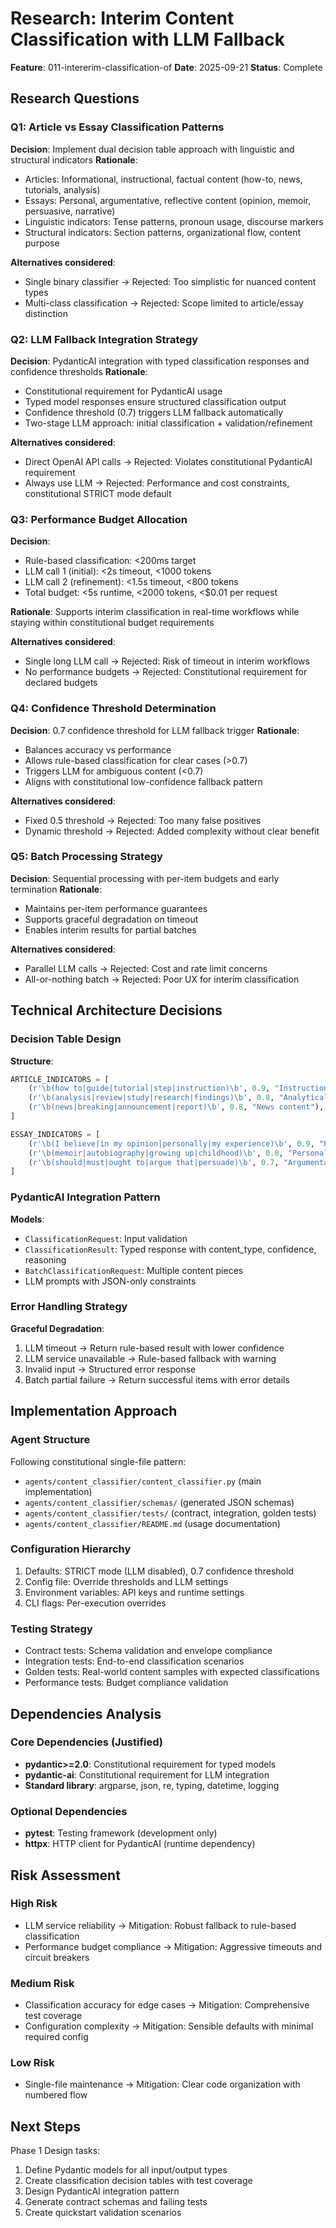 # Research: Interim Content Classification with LLM Fallback

**Feature**: 011-intererim-classification-of
**Date**: 2025-09-21
**Status**: Complete

## Research Questions

### Q1: Article vs Essay Classification Patterns
**Decision**: Implement dual decision table approach with linguistic and structural indicators
**Rationale**:
- Articles: Informational, instructional, factual content (how-to, news, tutorials, analysis)
- Essays: Personal, argumentative, reflective content (opinion, memoir, persuasive, narrative)
- Linguistic indicators: Tense patterns, pronoun usage, discourse markers
- Structural indicators: Section patterns, organizational flow, content purpose

**Alternatives considered**:
- Single binary classifier → Rejected: Too simplistic for nuanced content types
- Multi-class classification → Rejected: Scope limited to article/essay distinction

### Q2: LLM Fallback Integration Strategy
**Decision**: PydanticAI integration with typed classification responses and confidence thresholds
**Rationale**:
- Constitutional requirement for PydanticAI usage
- Typed model responses ensure structured classification output
- Confidence threshold (0.7) triggers LLM fallback automatically
- Two-stage LLM approach: initial classification + validation/refinement

**Alternatives considered**:
- Direct OpenAI API calls → Rejected: Violates constitutional PydanticAI requirement
- Always use LLM → Rejected: Performance and cost constraints, constitutional STRICT mode default

### Q3: Performance Budget Allocation
**Decision**:
- Rule-based classification: <200ms target
- LLM call 1 (initial): <2s timeout, <1000 tokens
- LLM call 2 (refinement): <1.5s timeout, <800 tokens
- Total budget: <5s runtime, <2000 tokens, <$0.01 per request

**Rationale**: Supports interim classification in real-time workflows while staying within constitutional budget requirements

**Alternatives considered**:
- Single long LLM call → Rejected: Risk of timeout in interim workflows
- No performance budgets → Rejected: Constitutional requirement for declared budgets

### Q4: Confidence Threshold Determination
**Decision**: 0.7 confidence threshold for LLM fallback trigger
**Rationale**:
- Balances accuracy vs performance
- Allows rule-based classification for clear cases (>0.7)
- Triggers LLM for ambiguous content (<0.7)
- Aligns with constitutional low-confidence fallback pattern

**Alternatives considered**:
- Fixed 0.5 threshold → Rejected: Too many false positives
- Dynamic threshold → Rejected: Added complexity without clear benefit

### Q5: Batch Processing Strategy
**Decision**: Sequential processing with per-item budgets and early termination
**Rationale**:
- Maintains per-item performance guarantees
- Supports graceful degradation on timeout
- Enables interim results for partial batches

**Alternatives considered**:
- Parallel LLM calls → Rejected: Cost and rate limit concerns
- All-or-nothing batch → Rejected: Poor UX for interim classification

## Technical Architecture Decisions

### Decision Table Design
**Structure**:
```python
ARTICLE_INDICATORS = [
    (r'\b(how to|guide|tutorial|step|instruction)\b', 0.9, "Instructional content"),
    (r'\b(analysis|review|study|research|findings)\b', 0.8, "Analytical content"),
    (r'\b(news|breaking|announcement|report)\b', 0.8, "News content"),
]

ESSAY_INDICATORS = [
    (r'\b(I believe|in my opinion|personally|my experience)\b', 0.9, "Personal opinion"),
    (r'\b(memoir|autobiography|growing up|childhood)\b', 0.8, "Personal narrative"),
    (r'\b(should|must|ought to|argue that|persuade)\b', 0.7, "Argumentative content"),
]
```

### PydanticAI Integration Pattern
**Models**:
- `ClassificationRequest`: Input validation
- `ClassificationResult`: Typed response with content_type, confidence, reasoning
- `BatchClassificationRequest`: Multiple content pieces
- LLM prompts with JSON-only constraints

### Error Handling Strategy
**Graceful Degradation**:
1. LLM timeout → Return rule-based result with lower confidence
2. LLM service unavailable → Rule-based fallback with warning
3. Invalid input → Structured error response
4. Batch partial failure → Return successful items with error details

## Implementation Approach

### Agent Structure
Following constitutional single-file pattern:
- `agents/content_classifier/content_classifier.py` (main implementation)
- `agents/content_classifier/schemas/` (generated JSON schemas)
- `agents/content_classifier/tests/` (contract, integration, golden tests)
- `agents/content_classifier/README.md` (usage documentation)

### Configuration Hierarchy
1. Defaults: STRICT mode (LLM disabled), 0.7 confidence threshold
2. Config file: Override thresholds and LLM settings
3. Environment variables: API keys and runtime settings
4. CLI flags: Per-execution overrides

### Testing Strategy
- Contract tests: Schema validation and envelope compliance
- Integration tests: End-to-end classification scenarios
- Golden tests: Real-world content samples with expected classifications
- Performance tests: Budget compliance validation

## Dependencies Analysis

### Core Dependencies (Justified)
- **pydantic>=2.0**: Constitutional requirement for typed models
- **pydantic-ai**: Constitutional requirement for LLM integration
- **Standard library**: argparse, json, re, typing, datetime, logging

### Optional Dependencies
- **pytest**: Testing framework (development only)
- **httpx**: HTTP client for PydanticAI (runtime dependency)

## Risk Assessment

### High Risk
- LLM service reliability → Mitigation: Robust fallback to rule-based classification
- Performance budget compliance → Mitigation: Aggressive timeouts and circuit breakers

### Medium Risk
- Classification accuracy for edge cases → Mitigation: Comprehensive test coverage
- Configuration complexity → Mitigation: Sensible defaults with minimal required config

### Low Risk
- Single-file maintenance → Mitigation: Clear code organization with numbered flow

## Next Steps

Phase 1 Design tasks:
1. Define Pydantic models for all input/output types
2. Create classification decision tables with test coverage
3. Design PydanticAI integration pattern
4. Generate contract schemas and failing tests
5. Create quickstart validation scenarios
